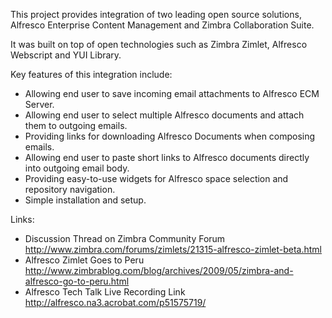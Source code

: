 This project provides integration of two leading open source solutions, Alfresco Enterprise Content Management and Zimbra Collaboration Suite.

It was built on top of open technologies such as Zimbra Zimlet,
Alfresco Webscript and YUI Library.

Key features of this integration include:

  * Allowing end user to save incoming email attachments to Alfresco ECM Server.
  * Allowing end user to select multiple Alfresco documents and attach them to outgoing emails.
  * Providing links for downloading Alfresco Documents when composing emails.
  * Allowing end user to paste short links to Alfresco documents directly into outgoing email body.
  * Providing easy-to-use widgets for Alfresco space selection and repository navigation.
  * Simple installation and setup.

Links:

  * Discussion Thread on Zimbra Community Forum http://www.zimbra.com/forums/zimlets/21315-alfresco-zimlet-beta.html
  * Alfresco Zimlet Goes to Peru http://www.zimbrablog.com/blog/archives/2009/05/zimbra-and-alfresco-go-to-peru.html
  * Alfresco Tech Talk Live Recording Link http://alfresco.na3.acrobat.com/p51575719/
